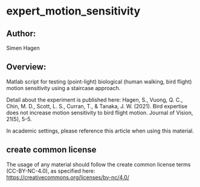 # expert_motion_sensitivity

## Author:
Simen Hagen

## Overview:
Matlab script for testing (point-light) biological (human walking, bird flight) motion sensitivity using a staircase approach.

Detail about the experiment is published here: 
Hagen, S., Vuong, Q. C., Chin, M. D., Scott, L. S., Curran, T., & Tanaka, J. W. (2021). Bird expertise does not increase motion sensitivity to bird flight motion. Journal of Vision, 21(5), 5-5.

In academic settings, please reference this article when using this material. 

## create common license
The usage of any material should follow the create common license terms (CC-BY-NC-4.0), as specified here:
https://creativecommons.org/licenses/by-nc/4.0/
